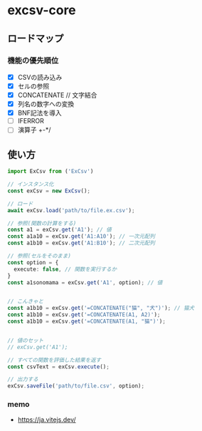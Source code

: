 # excsv-core

## ロードマップ

### 機能の優先順位

- [x] CSVの読み込み
- [x] セルの参照
- [x] CONCATENATE // 文字結合
- [x] 列名の数字への変換
- [x] BNF記法を導入
- [ ] IFERROR
- [ ] 演算子 +-*/

## 使い方

```ts
import ExCsv from ('ExCsv')

// インスタンス化
const exCsv = new ExCsv();

// ロード
await exCsv.load('path/to/file.ex.csv');

// 参照(関数の計算をする)
const a1 = exCsv.get('A1'); // 値
const a1a10 = exCsv.get('A1:A10'); // 一次元配列
const a1b10 = exCsv.get('A1:B10'); // 二次元配列

// 参照(セルをそのまま)
const option = {
  execute: false, // 関数を実行するか
}
const a1sonomama = exCsv.get('A1', option); // 値


// こんきゃと
const a1b10 = exCsv.get('=CONCATENATE("猫", "犬")'); // 猫犬
const a1b10 = exCsv.get('=CONCATENATE(A1, A2)');
const a1b10 = exCsv.get('=CONCATENATE(A1, "猫")');


// 値のセット
// exCsv.get('A1');

// すべての関数を評価した結果を返す
const csvText = exCsv.execute();

// 出力する
exCsv.saveFile('path/to/file.csv', option);
```

### memo

- <https://ja.vitejs.dev/>

